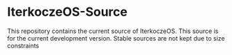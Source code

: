 # IterkoczeOS-Source

This repository contains the current source of IterkoczeOS.
This source is for the current development version. Stable sources are not kept due to size constraints
